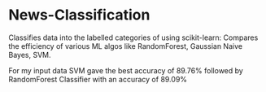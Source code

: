 # News-Classification
Classifies data into the labelled categories of using scikit-learn:
Compares the efficiency of various ML algos like RandomForest, Gaussian Naive Bayes, SVM.

For my input data SVM gave the best accuracy of 89.76% followed by RandomForest Classifier with an accuracy of 89.09%

